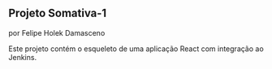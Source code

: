## Projeto Somativa-1
por Felipe Holek Damasceno

Este projeto contém o esqueleto de uma aplicação React com integração ao Jenkins.
